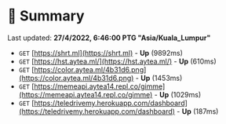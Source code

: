 # 📖 Summary
Last updated: **27/4/2022, 6:46:00 PTG "Asia/Kuala_Lumpur"**

- `GET` [https://shrt.ml](https://shrt.ml) - **Up** (9892ms)
- `GET` [https://hst.aytea.ml/](https://hst.aytea.ml/) - **Up** (610ms)
- `GET` [https://color.aytea.ml/4b31d6.png](https://color.aytea.ml/4b31d6.png) - **Up** (1453ms)
- `GET` [https://memeapi.aytea14.repl.co/gimme](https://memeapi.aytea14.repl.co/gimme) - **Up** (1029ms)
- `GET` [https://teledrivemy.herokuapp.com/dashboard](https://teledrivemy.herokuapp.com/dashboard) - **Up** (187ms)
